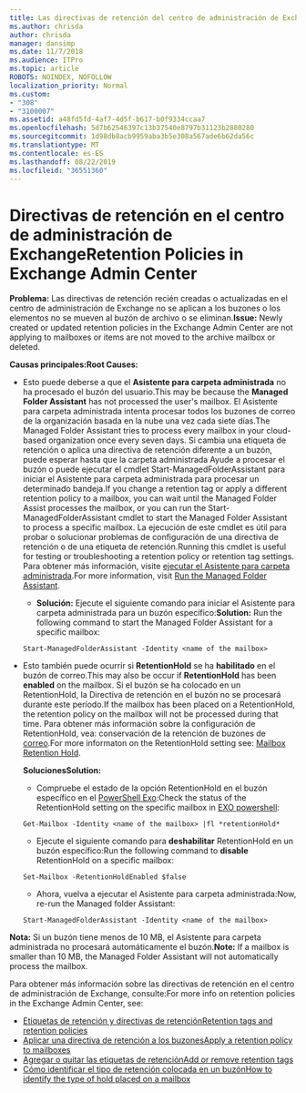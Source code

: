 ```yaml
---
title: Las directivas de retención del centro de administración de Exchange no funcionan
ms.author: chrisda
author: chrisda
manager: dansimp
ms.date: 11/7/2018
ms.audience: ITPro
ms.topic: article
ROBOTS: NOINDEX, NOFOLLOW
localization_priority: Normal
ms.custom:
- "308"
- "3100007"
ms.assetid: a48fd5fd-4af7-4d5f-b617-b0f9334ccaa7
ms.openlocfilehash: 5d7b62546397c13b37540e8797b31123b2880280
ms.sourcegitcommit: 1d98db8acb9959aba3b5e308a567ade6b62da56c
ms.translationtype: MT
ms.contentlocale: es-ES
ms.lasthandoff: 08/22/2019
ms.locfileid: "36551360"
---
```

# <a name="retention-policies-in-exchange-admin-center"></a><span data-ttu-id="ddbe3-102">Directivas de retención en el centro de administración de Exchange</span><span class="sxs-lookup"><span data-stu-id="ddbe3-102">Retention Policies in Exchange Admin Center</span></span>

 <span data-ttu-id="ddbe3-103">**Problema:** Las directivas de retención recién creadas o actualizadas en el centro de administración de Exchange no se aplican a los buzones o los elementos no se mueven al buzón de archivo o se eliminan.</span><span class="sxs-lookup"><span data-stu-id="ddbe3-103">**Issue:** Newly created or updated retention policies in the Exchange Admin Center are not applying to mailboxes or items are not moved to the archive mailbox or deleted.</span></span> 
  
 <span data-ttu-id="ddbe3-104">**Causas principales:**</span><span class="sxs-lookup"><span data-stu-id="ddbe3-104">**Root Causes:**</span></span>
  
- <span data-ttu-id="ddbe3-105">Esto puede deberse a que el **Asistente para carpeta administrada** no ha procesado el buzón del usuario.</span><span class="sxs-lookup"><span data-stu-id="ddbe3-105">This may be because the **Managed Folder Assistant** has not processed the user's mailbox.</span></span> <span data-ttu-id="ddbe3-106">El Asistente para carpeta administrada intenta procesar todos los buzones de correo de la organización basada en la nube una vez cada siete días.</span><span class="sxs-lookup"><span data-stu-id="ddbe3-106">The Managed Folder Assistant tries to process every mailbox in your cloud-based organization once every seven days.</span></span> <span data-ttu-id="ddbe3-107">Si cambia una etiqueta de retención o aplica una directiva de retención diferente a un buzón, puede esperar hasta que la carpeta administrada Ayude a procesar el buzón o puede ejecutar el cmdlet Start-ManagedFolderAssistant para iniciar el Asistente para carpeta administrada para procesar un determinado bandeja.</span><span class="sxs-lookup"><span data-stu-id="ddbe3-107">If you change a retention tag or apply a different retention policy to a mailbox, you can wait until the Managed Folder Assist processes the mailbox, or you can run the Start-ManagedFolderAssistant cmdlet to start the Managed Folder Assistant to process a specific mailbox.</span></span> <span data-ttu-id="ddbe3-108">La ejecución de este cmdlet es útil para probar o solucionar problemas de configuración de una directiva de retención o de una etiqueta de retención.</span><span class="sxs-lookup"><span data-stu-id="ddbe3-108">Running this cmdlet is useful for testing or troubleshooting a retention policy or retention tag settings.</span></span> <span data-ttu-id="ddbe3-109">Para obtener más información, visite [ejecutar el Asistente para carpeta administrada](https://msdn.microsoft.com/library/gg271153%28v=exchsrvcs.149%29.aspx#managedfolderassist).</span><span class="sxs-lookup"><span data-stu-id="ddbe3-109">For more information, visit [Run the Managed Folder Assistant](https://msdn.microsoft.com/library/gg271153%28v=exchsrvcs.149%29.aspx#managedfolderassist).</span></span>
    
  - <span data-ttu-id="ddbe3-110">**Solución:** Ejecute el siguiente comando para iniciar el Asistente para carpeta administrada para un buzón específico:</span><span class="sxs-lookup"><span data-stu-id="ddbe3-110">**Solution:** Run the following command to start the Managed Folder Assistant for a specific mailbox:</span></span>
    
  ```
  Start-ManagedFolderAssistant -Identity <name of the mailbox>
  ```

- <span data-ttu-id="ddbe3-111">Esto también puede ocurrir si **RetentionHold** se ha **habilitado** en el buzón de correo.</span><span class="sxs-lookup"><span data-stu-id="ddbe3-111">This may also be occur if **RetentionHold** has been **enabled** on the mailbox.</span></span> <span data-ttu-id="ddbe3-112">Si el buzón se ha colocado en un RetentionHold, la Directiva de retención en el buzón no se procesará durante este período.</span><span class="sxs-lookup"><span data-stu-id="ddbe3-112">If the mailbox has been placed on a RetentionHold, the retention policy on the mailbox will not be processed during that time.</span></span> <span data-ttu-id="ddbe3-113">Para obtener más información sobre la configuración de RetentionHold, vea: conservación de la retención de buzones de [correo](https://docs.microsoft.com/exchange/security-and-compliance/messaging-records-management/mailbox-retention-hold).</span><span class="sxs-lookup"><span data-stu-id="ddbe3-113">For more informaton on the RetentionHold setting see: [Mailbox Retention Hold](https://docs.microsoft.com/exchange/security-and-compliance/messaging-records-management/mailbox-retention-hold).</span></span>
    
    <span data-ttu-id="ddbe3-114">**Soluciones**</span><span class="sxs-lookup"><span data-stu-id="ddbe3-114">**Solution:**</span></span>
    
  - <span data-ttu-id="ddbe3-115">Compruebe el estado de la opción RetentionHold en el buzón específico en el [PowerShell Exo](https://docs.microsoft.com/powershell/exchange/exchange-online/connect-to-exchange-online-powershell/connect-to-exchange-online-powershell?view=exchange-ps):</span><span class="sxs-lookup"><span data-stu-id="ddbe3-115">Check the status of the RetentionHold setting on the specific mailbox in [EXO powershell](https://docs.microsoft.com/powershell/exchange/exchange-online/connect-to-exchange-online-powershell/connect-to-exchange-online-powershell?view=exchange-ps):</span></span>
    
  ```
  Get-Mailbox -Identity <name of the mailbox> |fl *retentionHold*
  ```

  - <span data-ttu-id="ddbe3-116">Ejecute el siguiente comando para **deshabilitar** RetentionHold en un buzón específico:</span><span class="sxs-lookup"><span data-stu-id="ddbe3-116">Run the following command to **disable** RetentionHold on a specific mailbox:</span></span>
    
  ```
  Set-Mailbox -RetentionHoldEnabled $false
  ```

  - <span data-ttu-id="ddbe3-117">Ahora, vuelva a ejecutar el Asistente para carpeta administrada:</span><span class="sxs-lookup"><span data-stu-id="ddbe3-117">Now, re-run the Managed folder Assistant:</span></span>
    
  ```
  Start-ManagedFolderAssistant -Identity <name of the mailbox>
  ```

 <span data-ttu-id="ddbe3-118">**Nota:** Si un buzón tiene menos de 10 MB, el Asistente para carpeta administrada no procesará automáticamente el buzón.</span><span class="sxs-lookup"><span data-stu-id="ddbe3-118">**Note:** If a mailbox is smaller than 10 MB, the Managed Folder Assistant will not automatically process the mailbox.</span></span>
 
<span data-ttu-id="ddbe3-119">Para obtener más información sobre las directivas de retención en el centro de administración de Exchange, consulte:</span><span class="sxs-lookup"><span data-stu-id="ddbe3-119">For more info on retention policies in the Exchange Admin Center, see:</span></span>
- [<span data-ttu-id="ddbe3-120">Etiquetas de retención y directivas de retención</span><span class="sxs-lookup"><span data-stu-id="ddbe3-120">Retention tags and retention policies</span></span>](https://docs.microsoft.com/exchange/security-and-compliance/messaging-records-management/retention-tags-and-policies)
- [<span data-ttu-id="ddbe3-121">Aplicar una directiva de retención a los buzones</span><span class="sxs-lookup"><span data-stu-id="ddbe3-121">Apply a retention policy to mailboxes</span></span>](https://docs.microsoft.com/exchange/security-and-compliance/messaging-records-management/apply-retention-policy)
- [<span data-ttu-id="ddbe3-122">Agregar o quitar las etiquetas de retención</span><span class="sxs-lookup"><span data-stu-id="ddbe3-122">Add or remove retention tags</span></span>](https://docs.microsoft.com/exchange/security-and-compliance/messaging-records-management/add-or-remove-retention-tags)
- [<span data-ttu-id="ddbe3-123">Cómo identificar el tipo de retención colocada en un buzón</span><span class="sxs-lookup"><span data-stu-id="ddbe3-123">How to identify the type of hold placed on a mailbox</span></span>](https://docs.microsoft.com/office365/securitycompliance/identify-a-hold-on-an-exchange-online-mailbox)
